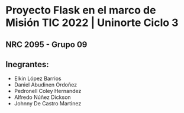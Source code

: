 # Proyecto Flask en el marco de Misión TIC 2022 | Uninorte Ciclo 3
## NRC 2095 - Grupo 09

## Inegrantes: 
* Elkin López Barrios 
* Daniel Abudinen Ordoñez
* Pedronell Coley Hernandez
* Alfredo Núñez Dickson
* Johnny De Castro Martinez
